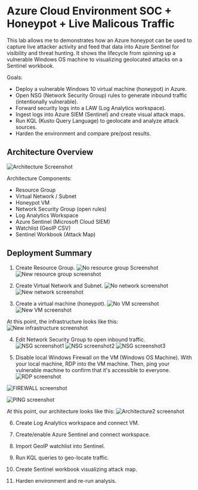 # Azure Cloud Environment SOC + Honeypot + Live Malicous Traffic
This lab allows me to demonstrates how an Azure honeypot can be used to capture live attacker activity and feed that data into Azure Sentinel for visibility and threat hunting. It shows the lifecycle from spinning up a vulnerable Windows OS machine to visualizing geolocated attacks on a Sentinel workbook.

Goals:
- Deploy a vulnerable Windows 10 virtual machine (honeypot) in Azure.
- Open NSG (Network Security Group) rules to generate inbound traffic (intentionally vulnerable).
- Forward security logs into a LAW (Log Analytics workspace).
- Ingest logs into Azure SIEM (Sentinel) and create visual attack maps.
- Run KQL (Kusto Query Language) to geolocate and analyze attack sources.
- Harden the environment and compare pre/post results.

## Architecture Overview
![Architecture Screenshot](images/Architecture.PNG)

Architecture Components:
- Resource Group
- Virtual Network / Subnet
- Honeypot VM
- Network Security Group (open rules)
- Log Analytics Workspace
- Azure Sentinel (Microsoft Cloud SIEM)
- Watchlist (GeoIP CSV)
- Sentinel Workbook (Attack Map)

## Deployment Summary
1. Create Resource Group.
![No resource group Screenshot](images/Resourcegroup1.png)
![New resource group screenshot](images/Resourcegroup2.png)

2. Create Virtual Network and Subnet.
![No network screenshot](images/Nonetwork.PNG)
![New network screenshot](images/Newnetwork.PNG)

3. Create a virtual machine (honeypot).
![No VM screenshot](images/VM1.PNG)
![New VM screenshot](images/VM2.PNG)

At this point, the infrastructure looks like this:
![New infrastructure screenshot](images/Infrastructure.PNG)

4. Edit Network Security Group to open inbound traffic.
![NSG screenshot1](images/NSG1.png)
![NSG screenshot2](images/NSG2.png)
![NSG screenshot3](images/NSG3.PNG)

5. Disable local Windows Firewall on the VM (Windows OS Machine). With your local machine, RDP into the VM machine. Then, ping your vulnerable machine to confirm that it's accessible to everyone.
![RDP screenshot](images/RDP1.png)

![FIREWALL screenshot](images/FIREWALL1.png)

![PING screenshot](images/PING1.png)

At this point, our architecture looks like this:
![Architecture2 screenshot](images/Architecture2.PNG)


6. Create Log Analytics workspace and connect VM.


8. Create/enable Azure Sentinel and connect workspace.

9. Import GeoIP watchlist into Sentinel.

10. Run KQL queries to geo-locate traffic.

11. Create Sentinel workbook visualizing attack map.

12. Harden environment and re-run analysis.
